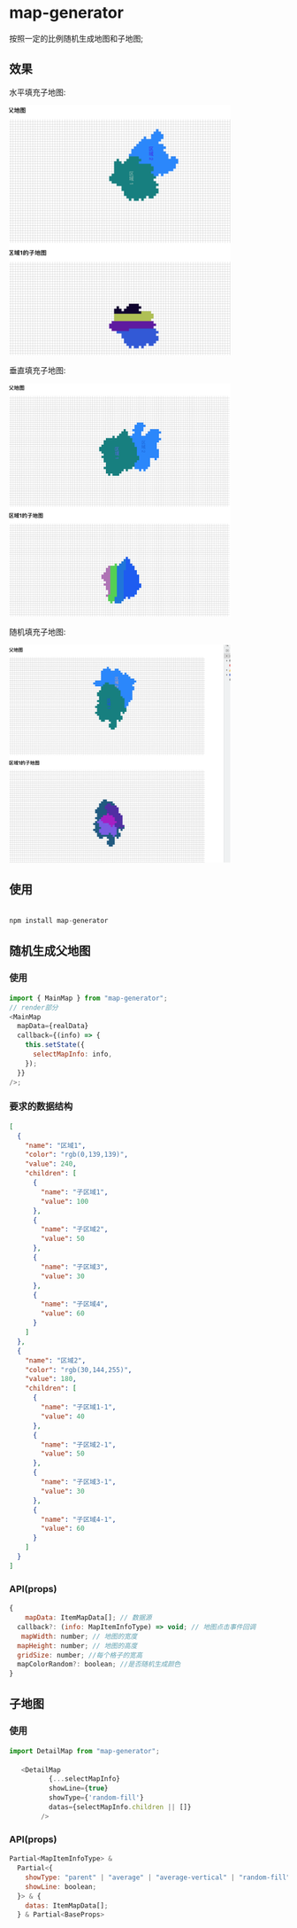 # map-generator

按照一定的比例随机生成地图和子地图;

## 效果

水平填充子地图:

<img src="./docs/average.png"  width="400"/>

垂直填充子地图:

<img src="./docs/average-v.png"  width="400"/>

随机填充子地图:

<img src="./docs/random.png"  width="400"/>

## 使用

```js

npm install map-generator

```

## 随机生成父地图

### 使用

```js
import { MainMap } from "map-generator";
// render部分
<MainMap
  mapData={realData}
  callback={(info) => {
    this.setState({
      selectMapInfo: info,
    });
  }}
/>;
```

### 要求的数据结构

```json
[
  {
    "name": "区域1",
    "color": "rgb(0,139,139)",
    "value": 240,
    "children": [
      {
        "name": "子区域1",
        "value": 100
      },
      {
        "name": "子区域2",
        "value": 50
      },
      {
        "name": "子区域3",
        "value": 30
      },
      {
        "name": "子区域4",
        "value": 60
      }
    ]
  },
  {
    "name": "区域2",
    "color": "rgb(30,144,255)",
    "value": 180,
    "children": [
      {
        "name": "子区域1-1",
        "value": 40
      },
      {
        "name": "子区域2-1",
        "value": 50
      },
      {
        "name": "子区域3-1",
        "value": 30
      },
      {
        "name": "子区域4-1",
        "value": 60
      }
    ]
  }
]
```

### API(props)

```js
{
    mapData: ItemMapData[]; // 数据源
  callback?: (info: MapItemInfoType) => void; // 地图点击事件回调
   mapWidth: number; // 地图的宽度 
  mapHeight: number; // 地图的高度
  gridSize: number; //每个格子的宽高
  mapColorRandom?: boolean; //是否随机生成颜色
}

```


## 子地图

### 使用

```js
import DetailMap from "map-generator";
 
   <DetailMap
          {...selectMapInfo}
          showLine={true}
          showType={'random-fill'}
          datas={selectMapInfo.children || []}
        />
```

### API(props)

```js
Partial<MapItemInfoType> &
  Partial<{
    showType: "parent" | "average" | "average-vertical" | "random-fill";
    showLine: boolean;
  }> & {
    datas: ItemMapData[];
  } & Partial<BaseProps>

```
